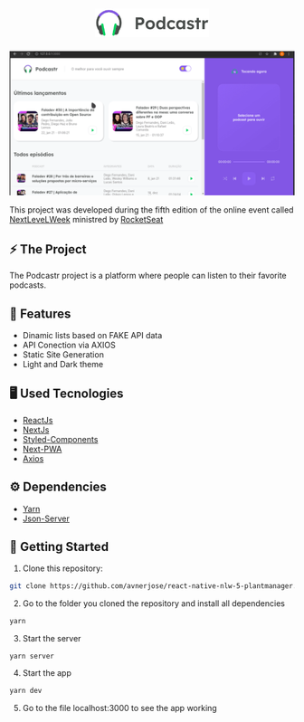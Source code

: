 <h1 align="center">
  <img src="public/logo.svg" width="40%"/> 
</h1>

<img src="public/podcastr.gif" /> 

This project was developed during the fifth edition of the online event called [NextLeveLWeek](https://nextlevelweek.com) ministred by [RocketSeat](https://github.com/Rocketseat)

## ⚡️ The Project
  The Podcastr project is a platform where people can listen to their favorite podcasts. 
  
## 🎯 Features
 - Dinamic lists based on FAKE API data
 - API Conection via AXIOS
 - Static Site Generation
 - Light and Dark theme
  
## 🖥️ Used Tecnologies
 - [ReactJs](https://reactjs.org/)
 - [NextJs](https://nextjs.org/)
 - [Styled-Components](https://styled-components.com/)
 - [Next-PWA](https://github.com/shadowwalker/next-pwa#readme)
 - [Axios](https://axios-http.com/docs/intro)

## ⚙️ Dependencies
 - [Yarn](https://yarnpkg.com/)
 - [Json-Server](https://github.com/typicode/json-server)
 
## 🚀️ Getting Started

1. Clone this repository: 

```bash
git clone https://github.com/avnerjose/react-native-nlw-5-plantmanager.git
```
2. Go to the folder you cloned the repository and install all dependencies

```bash
yarn
```
3. Start the server
```base
yarn server
```
4. Start the app
```bash
yarn dev
```
5. Go to the file localhost:3000 to see the app working
